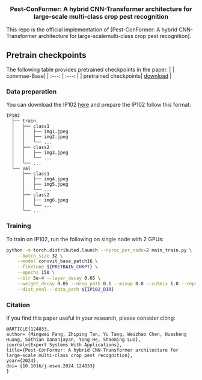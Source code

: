 <div align="center">
<h3> Pest-ConFormer: A hybrid CNN-Transformer architecture for large-scale
multi-class crop pest recognition</h3>

</div>

This repo is the official implementation of [Pest-ConFormer: A hybrid CNN-Transformer architecture for large-scalemulti-class crop pest recognition]. 

## Pretrain checkpoints
The following table provides pretrained checkpoints in the paper.
| | convmae-Base|
| :---: | :---: |
| pretrained checkpoints| [download](https://drive.google.com/file/d/1AEPivXw0A0b_m5EwEi6fg2pOAoDr8C31/view?usp=sharing) |


### Data preparation

You can download the IP102 [here](https://github.com/xpwu95/IP102) and prepare the IP102 follow this format:

```tree data
IP102
  ├── train
  │   ├── class1
  │   │   ├── img1.jpeg
  │   │   ├── img2.jpeg
  │   │   └── ...
  │   ├── class2
  │   │   ├── img3.jpeg
  │   │   └── ...
  │   └── ...
  └── val
      ├── class1
      │   ├── img4.jpeg
      │   ├── img5.jpeg
      │   └── ...
      ├── class2
      │   ├── img6.jpeg
      │   └── ...
      └── ...
```
### Training
To train on IP102, run the following on single node with 2 GPUs:
```bash
python -m torch.distributed.launch --nproc_per_node=2 main_train.py \
    --batch_size 32 \
    --model convvit_base_patch16 \
    --finetune ${PRETRAIN_CHKPT} \
    --epochs 150 \
    --blr 5e-4 --layer_decay 0.65 \
    --weight_decay 0.05 --drop_path 0.1 --mixup 0.8 --cutmix 1.0 --reprob 0.25 \
    --dist_eval --data_path ${IP102_DIR}
```

### Citation

If you find this paper useful in your research, please consider citing:
```
@ARTICLE{124833,
author= {Mingwei Fang, Zhiping Tan, Yu Tang, Weizhao Chen, Huasheng Huang, Sathian Dananjayan, Yong He, Shaoming Luo},
journal={Expert Systems With Applications},
title={Pest-ConFormer: A hybrid CNN-Transformer architecture for large-scale multi-class crop pest recognition},
year={2024},
doi= {10.1016/j.eswa.2024.124833}
}
```